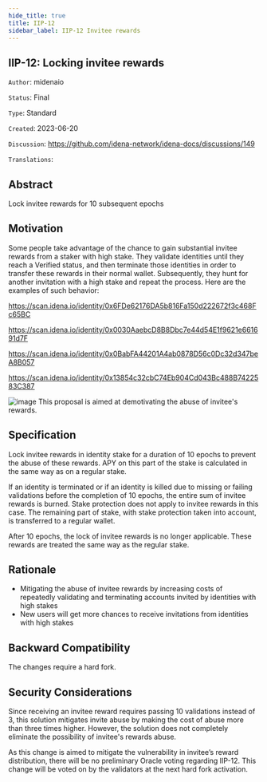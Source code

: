 ```yaml
---
hide_title: true
title: IIP-12
sidebar_label: IIP-12 Invitee rewards
---
```


## IIP-12: Locking invitee rewards

`Author`: midenaio

`Status`: Final

`Type`: Standard

`Created`: 2023-06-20

`Discussion`: https://github.com/idena-network/idena-docs/discussions/149

`Translations`:

## Abstract

Lock invitee rewards for 10 subsequent epochs

## Motivation

Some people take advantage of the chance to gain substantial invitee rewards from a staker with high stake. They validate identities until they reach a Verified status, and then terminate those identities in order to transfer these rewards in their normal wallet. Subsequently, they hunt for another invitation with a high stake and repeat the process.
Here are the examples of such behavior:

https://scan.idena.io/identity/0x6FDe62176DA5b816Fa150d222672f3c468Fc65BC

https://scan.idena.io/identity/0x0030AaebcD8B8Dbc7e44d54E1f9621e661691d7F

https://scan.idena.io/identity/0x0BabFA44201A4ab0878D56c0Dc32d347beA8B057

https://scan.idena.io/identity/0x13854c32cbC74Eb904Cd043Bc488B7422583C387

![image](/img/iip/iip-12/example.png)
This proposal is aimed at demotivating the abuse of invitee's rewards.

## Specification

Lock invitee rewards in identity stake for a duration of 10 epochs to prevent the abuse of these rewards. APY on this part of the stake is calculated in the same way as on a regular stake.

If an identity is terminated or if an identity is killed due to missing or failing validations before the completion of 10 epochs, the entire sum of invitee rewards is burned. Stake protection does not apply to invitee rewards in this case. The remaining part of stake, with stake protection taken into account, is transferred to a regular wallet.

After 10 epochs, the lock of invitee rewards is no longer applicable. These rewards are treated the same way as the regular stake.

## Rationale

- Mitigating the abuse of invitee rewards by increasing costs of repeatedly validating and terminating accounts invited by identities with high stakes
- New users will get more chances to receive invitations from identities with high stakes

## Backward Compatibility

The changes require a hard fork.

## Security Considerations

Since receiving an invitee reward requires passing 10 validations instead of 3, this solution mitigates invite abuse by making the cost of abuse more than three times higher. However, the solution does not completely eliminate the possibility of invitee's rewards abuse.

As this change is aimed to mitigate the vulnerability in invitee’s reward distribution, there will be no preliminary Oracle voting regarding IIP-12. This change will be voted on by the validators at the next hard fork activation.

